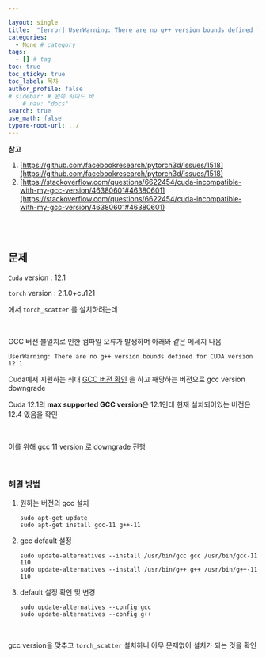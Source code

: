 ```yaml
---

layout: single
title:  "[error] UserWarning: There are no g++ version bounds defined for CUDA version 12.1" # 글 제목
categories: 
  - None # category
tags: 
  - [] # tag
toc: true 
toc_sticky: true
toc_label: 목차
author_profile: false
# sidebar: # 왼쪽 사이드 바
    # nav: "docs"
search: true 
use_math: false
typore-root-url: ../
---
```


**참고**

1. [https://github.com/facebookresearch/pytorch3d/issues/1518](https://github.com/facebookresearch/pytorch3d/issues/1518)
1. [https://stackoverflow.com/questions/6622454/cuda-incompatible-with-my-gcc-version/46380601#46380601](https://stackoverflow.com/questions/6622454/cuda-incompatible-with-my-gcc-version/46380601#46380601)

<br><br>

## 문제

`Cuda`  version : 12.1

`torch` version : 2.1.0+cu121 

에서 `torch_scatter` 를 설치하려는데 

<br>



GCC 버전 불일치로 인한 컴파일 오류가 발생하며 아래와 같은 메세지 나옴

```
UserWarning: There are no g++ version bounds defined for CUDA version 12.1
```



Cuda에서 지원하는 최대 [GCC 버전 확인](https://stackoverflow.com/questions/6622454/cuda-incompatible-with-my-gcc-version/46380601#46380601) 을 하고 해당하는 버전으로 gcc version downgrade

Cuda 12.1의 **max supported GCC version**은 12.1인데 현재 설치되어있는 버전은 12.4 였음을 확인

<br>

이를 위해 gcc 11 version 로 downgrade 진행



<br>



### 해결 방법



1. 원하는 버전의 gcc 설치

   ```
   sudo apt-get update 
   sudo apt-get install gcc-11 g++-11
   ```

   

2. gcc default 설정

   ```
   sudo update-alternatives --install /usr/bin/gcc gcc /usr/bin/gcc-11 110 
   sudo update-alternatives --install /usr/bin/g++ g++ /usr/bin/g++-11 110
   ```

   

3. default 설정 확인 및 변경

   ```
   sudo update-alternatives --config gcc 
   sudo update-alternatives --config g++
   ```



<br>



gcc version을 맞추고 `torch_scatter` 설치하니 아무 문제없이 설치가 되는 것을 확인



<br>



